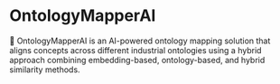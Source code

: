 # OntologyMapperAI
🚀 OntologyMapperAI is an AI-powered ontology mapping solution that aligns concepts across different industrial ontologies using a hybrid approach combining embedding-based, ontology-based, and hybrid similarity methods.

